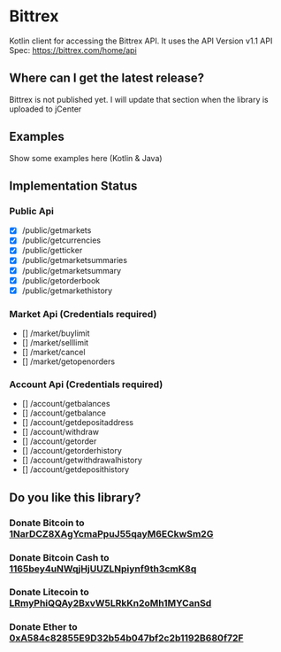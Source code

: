 # Bittrex

Kotlin client for accessing the Bittrex API.
It uses the API Version v1.1
API Spec: https://bittrex.com/home/api

Where can I get the latest release?
-----------------------------------
Bittrex is not published yet. I will update that section when the library is uploaded to jCenter

## Examples
Show some examples here (Kotlin & Java)

## Implementation Status

### Public Api
- [X] /public/getmarkets
- [X] /public/getcurrencies
- [X] /public/getticker
- [X] /public/getmarketsummaries
- [X] /public/getmarketsummary
- [X] /public/getorderbook
- [X] /public/getmarkethistory

### Market Api (Credentials required)
- [] /market/buylimit 
- [] /market/selllimit
- [] /market/cancel
- [] /market/getopenorders

### Account Api (Credentials required)
- [] /account/getbalances
- [] /account/getbalance
- [] /account/getdepositaddress
- [] /account/withdraw
- [] /account/getorder
- [] /account/getorderhistory
- [] /account/getwithdrawalhistory 
- [] /account/getdeposithistory

## Do you like this library?
### Donate Bitcoin to [1NarDCZ8XAgYcmaPpuJ55qayM6ECkwSm2G](https://live.blockcypher.com/btc/address/1NarDCZ8XAgYcmaPpuJ55qayM6ECkwSm2G/)
### Donate Bitcoin Cash to [1165bey4uNWqjHjUUZLNpiynf9th3cmK8q](https://blockdozer.com/insight/address/1165bey4uNWqjHjUUZLNpiynf9th3cmK8q)
### Donate Litecoin to [LRmyPhiQQAy2BxvW5LRkKn2oMh1MYCanSd](https://live.blockcypher.com/ltc/address/LRmyPhiQQAy2BxvW5LRkKn2oMh1MYCanSd/)
### Donate Ether to [0xA584c82855E9D32b54b047bf2c2b1192B680f72F](https://etherscan.io/address/0xA584c82855E9D32b54b047bf2c2b1192B680f72F)

